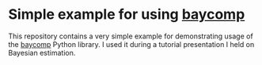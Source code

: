 # Simple example for using [baycomp](https://github.com/janezd/baycomp)


This repository contains a very simple example for demonstrating usage of the
[baycomp](https://github.com/janezd/baycomp) Python library. I used it during a
tutorial presentation I held on Bayesian estimation.
